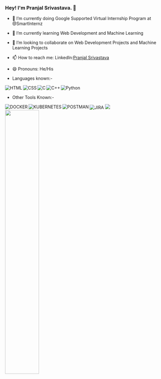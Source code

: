 ### Hey! I'm Pranjal Srivastava. 👋

- 🔭 I’m currently doing Google Supported Virtual Internship Program at @SmartInternz 
- 🌱 I’m currently learning Web Development and Machine Learning 
- 👯 I’m looking to collaborate on Web Development Projects and Machine Learning Projects
- 📫 How to reach me: LinkedIn:[Pranjal Srivastava](https://www.linkedin.com/in/pranjal-srivastava2807)
- 😄 Pronouns: He/His

- Languages known:-
<img align="left" alt="HTML" src="https://img.shields.io/badge/html5-%23E34F26.svg?style=for-the-badge&logo=html5&logoColor=white"/>
<img align="left" alt="CSS" src="https://img.shields.io/badge/css3-%231572B6.svg?style=for-the-badge&logo=css3&logoColor=white"/>
<img align="left" alt="C" src="https://img.shields.io/badge/c-%2300599C.svg?style=for-the-badge&logo=c&logoColor=white"/>
<img align="left" alt="C++" src="https://img.shields.io/badge/c++-%2300599C.svg?style=for-the-badge&logo=c%2B%2B&logoColor=white"/>
<img alt="Python" src="https://img.shields.io/badge/python-3670A0?style=for-the-badge&logo=python&logoColor=ffdd54"/>

- Other Tools Known:-
<img align="left" alt="DOCKER" src="https://img.shields.io/badge/docker-%230db7ed.svg?style=for-the-badge&logo=docker&logoColor=white"/>
<img align="left" alt="KUBERNETES" src="https://img.shields.io/badge/kubernetes-%23326ce5.svg?style=for-the-badge&logo=kubernetes&logoColor=white"/>
<img align="left" alt="POSTMAN" src="https://img.shields.io/badge/Postman-FF6C37?style=for-the-badge&logo=postman&logoColor=white"/>
<img alt="JIRA" src="https://img.shields.io/badge/jira-%230A0FFF.svg?style=for-the-badge&logo=jira&logoColor=white"/>




<img align="left" width=47% src="https://github-readme-stats.vercel.app/api?username=Pranjal2870&&show_icons=true&title_color=c04000&icon_color=ffa500&text_color=fed8b1&bg_color=151515">
<img src="https://github-readme-stats.vercel.app/api/top-langs/?username=Pranjal2870&layout=compact /">


